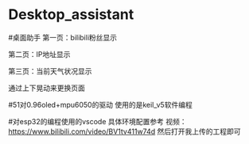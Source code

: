 # Desktop_assistant
#桌面助手
第一页：bilibili粉丝显示

第二页：IP地址显示

第三页：当前天气状况显示

通过上下晃动来更换页面

#51对0.96oled+mpu6050的驱动
使用的是keil_v5软件编程

#对esp32的编程使用的vscode
具体环境配置参考
视频：https://www.bilibili.com/video/BV1tv411w74d
然后打开我上传的工程即可
